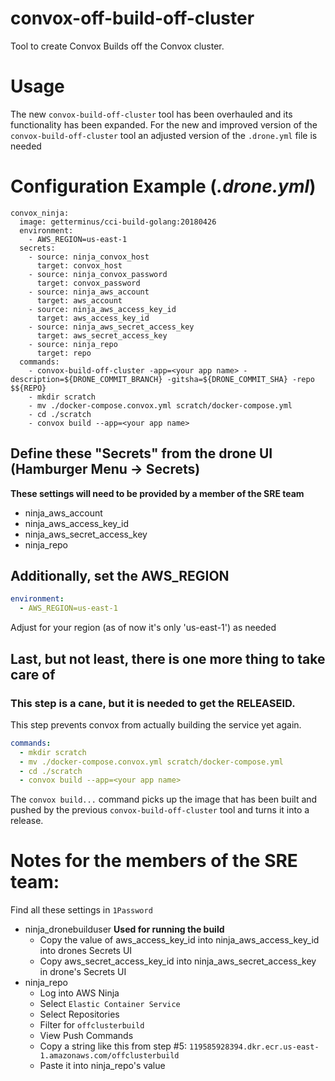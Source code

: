 # convox-off-build-off-cluster
Tool to create Convox Builds off the Convox cluster.

# Usage
The new `convox-build-off-cluster` tool has been overhauled and its functionality has been expanded.
For the new and improved version of the `convox-build-off-cluster` tool an adjusted version of the `.drone.yml` file is needed

# Configuration Example (_.drone.yml_)
```
convox_ninja:
  image: getterminus/cci-build-golang:20180426
  environment:
	- AWS_REGION=us-east-1
  secrets:
	- source: ninja_convox_host
	  target: convox_host
	- source: ninja_convox_password
	  target: convox_password
	- source: ninja_aws_account
	  target: aws_account
	- source: ninja_aws_access_key_id
	  target: aws_access_key_id
	- source: ninja_aws_secret_access_key
	  target: aws_secret_access_key
	- source: ninja_repo
	  target: repo
  commands:
	- convox-build-off-cluster -app=<your app name> -description=${DRONE_COMMIT_BRANCH} -gitsha=${DRONE_COMMIT_SHA} -repo $${REPO}
	- mkdir scratch
	- mv ./docker-compose.convox.yml scratch/docker-compose.yml
	- cd ./scratch
	- convox build --app=<your app name>
```

## Define these "Secrets" from the drone UI (Hamburger Menu -> Secrets)
**These settings will need to be provided by a member of the SRE team**
  * ninja_aws_account
  * ninja_aws_access_key_id
  * ninja_aws_secret_access_key
  * ninja_repo

## Additionally, set the AWS_REGION
```yaml
environment:
  - AWS_REGION=us-east-1
```
Adjust for your region (as of now it's only 'us-east-1') as needed
## Last, but not least, there is one more thing to take care of
### This step is a cane, but it is needed to get the RELEASEID.
This step prevents convox from actually building the service yet again.
```yaml
commands:
  - mkdir scratch
  - mv ./docker-compose.convox.yml scratch/docker-compose.yml
  - cd ./scratch
  - convox build --app=<your app name>
```
The `convox build...` command picks up the image that has been built and pushed by the previous `convox-build-off-cluster` tool and turns it into a release.

# Notes for the members of the SRE team:
Find all these settings in `1Password`
* ninja_dronebuilduser **Used for running the build**
  * Copy the value of aws_access_key_id into ninja_aws_access_key_id into drones Secrets UI
  * Copy aws_secret_access_key_id into ninja_aws_secret_access_key in drone's Secrets UI
* ninja_repo
  * Log into AWS Ninja
  * Select `Elastic Container Service`
  * Select Repositories
  * Filter for `offclusterbuild`
  * View Push Commands
  * Copy a string like this from step #5: `119585928394.dkr.ecr.us-east-1.amazonaws.com/offclusterbuild`
  * Paste it into ninja_repo's value
